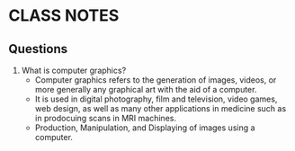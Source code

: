 # **CLASS NOTES**

## Questions

1. What is computer graphics?
    - Computer graphics refers to the generation of images, videos, or more generally any graphical art with the aid of a computer.
    - It is used in digital photography, film and television, video games, web design, as well as many other applications in medicine such as in prodocuing scans in MRI machines.
    - Production, Manipulation, and Displaying of images using a computer.
